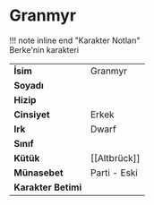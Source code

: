 # Granmyr   
  
!!! note inline end "Karakter Notları"  
	Berke'nin karakteri     
  
|  |  |  
|---|---|  
| **İsim** | Granmyr |  
| **Soyadı** |  |  
| **Hizip** |  |  
| **Cinsiyet** | Erkek |  
| **Irk** | Dwarf |  
| **Sınıf** |  |  
| **Kütük** | [[Altbrück]] |  
| **Münasebet** | Parti - Eski |  
| **Karakter Betimi** |  |  
  
  
